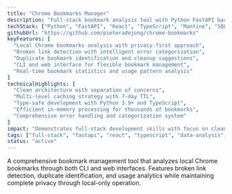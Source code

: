 ```yaml
---
title: "Chrome Bookmarks Manager"
description: "Full-stack bookmark analysis tool with Python FastAPI backend and React frontend for local Chrome bookmark management"
techStack: ["Python", "FastAPI", "React", "TypeScript", "Mantine", "SQLite"]
githubUrl: "https://github.com/pieteradejong/chrome-bookmarks"
keyFeatures: [
  "Local Chrome bookmarks analysis with privacy-first approach",
  "Broken link detection with intelligent error categorization",
  "Duplicate bookmark identification and cleanup suggestions",
  "CLI and web interface for flexible bookmark management",
  "Real-time bookmark statistics and usage pattern analysis"
]
technicalHighlights: [
  "Clean architecture with separation of concerns",
  "Multi-level caching strategy with 7-day TTL",
  "Type-safe development with Python 3.9+ and TypeScript",
  "Efficient in-memory processing for thousands of bookmarks",
  "Comprehensive error handling and categorization system"
]
impact: "Demonstrates full-stack development skills with focus on clean architecture, type safety, and privacy-conscious design for personal productivity tools."
tags: ["full-stack", "fastapi", "react", "typescript", "data-analysis", "productivity", "privacy"]
status: "active"
---
```


A comprehensive bookmark management tool that analyzes local Chrome bookmarks through both CLI and web interfaces. Features broken link detection, duplicate identification, and usage analytics while maintaining complete privacy through local-only operation. 
